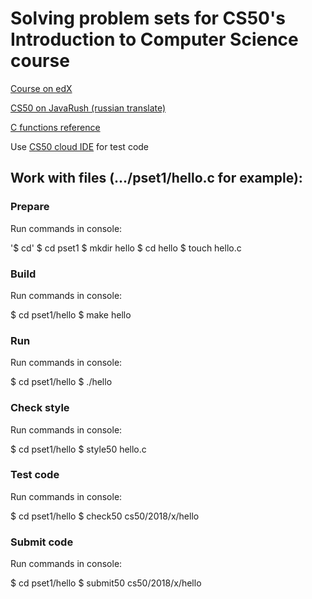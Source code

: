 Solving problem sets for CS50's Introduction to Computer Science course
===

[Course on edX](https://www.edx.org/course/cs50s-introduction-computer-science-harvardx-cs50x)

[CS50 on JavaRush (russian translate)](https://javarush.ru/quests/QUEST_HARVARD_CS50)

[C functions reference](https://reference.cs50.net/cs50/)

Use [CS50 cloud IDE](https://ide.cs50.io) for test code


Work with files (.../pset1/hello.c for example):
---

### Prepare

Run commands in console:

'$ cd'
$ cd pset1
$ mkdir hello
$ cd hello
$ touch hello.c

### 

### Build

Run commands in console:

$ cd pset1/hello
$ make hello

### Run

Run commands in console:

$ cd pset1/hello
$ ./hello

### Check style

Run commands in console:

$ cd pset1/hello
$ style50 hello.c

### Test code

Run commands in console:

$ cd pset1/hello
$ check50 cs50/2018/x/hello

### Submit code

Run commands in console:

$ cd pset1/hello
$ submit50 cs50/2018/x/hello
